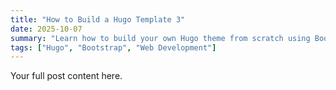 ```yaml
---
title: "How to Build a Hugo Template 3"
date: 2025-10-07
summary: "Learn how to build your own Hugo theme from scratch using Bootstrap."
tags: ["Hugo", "Bootstrap", "Web Development"]
---
```

Your full post content here.
